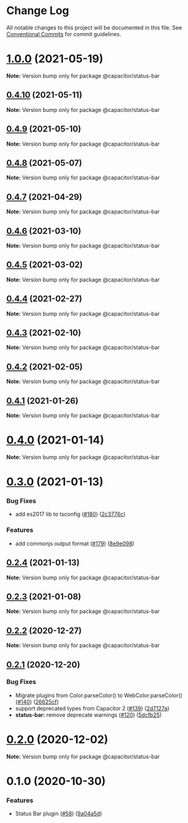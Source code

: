 # Change Log

All notable changes to this project will be documented in this file.
See [Conventional Commits](https://conventionalcommits.org) for commit guidelines.

# [1.0.0](https://github.com/ionic-team/capacitor-plugins/compare/@capacitor/status-bar@0.4.10...@capacitor/status-bar@1.0.0) (2021-05-19)

**Note:** Version bump only for package @capacitor/status-bar





## [0.4.10](https://github.com/ionic-team/capacitor-plugins/compare/@capacitor/status-bar@0.4.9...@capacitor/status-bar@0.4.10) (2021-05-11)

**Note:** Version bump only for package @capacitor/status-bar





## [0.4.9](https://github.com/ionic-team/capacitor-plugins/compare/@capacitor/status-bar@0.4.8...@capacitor/status-bar@0.4.9) (2021-05-10)

**Note:** Version bump only for package @capacitor/status-bar





## [0.4.8](https://github.com/ionic-team/capacitor-plugins/compare/@capacitor/status-bar@0.4.7...@capacitor/status-bar@0.4.8) (2021-05-07)

**Note:** Version bump only for package @capacitor/status-bar





## [0.4.7](https://github.com/ionic-team/capacitor-plugins/compare/@capacitor/status-bar@0.4.6...@capacitor/status-bar@0.4.7) (2021-04-29)

**Note:** Version bump only for package @capacitor/status-bar





## [0.4.6](https://github.com/ionic-team/capacitor-plugins/compare/@capacitor/status-bar@0.4.5...@capacitor/status-bar@0.4.6) (2021-03-10)

**Note:** Version bump only for package @capacitor/status-bar





## [0.4.5](https://github.com/ionic-team/capacitor-plugins/compare/@capacitor/status-bar@0.4.4...@capacitor/status-bar@0.4.5) (2021-03-02)

**Note:** Version bump only for package @capacitor/status-bar





## [0.4.4](https://github.com/ionic-team/capacitor-plugins/compare/@capacitor/status-bar@0.4.3...@capacitor/status-bar@0.4.4) (2021-02-27)

**Note:** Version bump only for package @capacitor/status-bar





## [0.4.3](https://github.com/ionic-team/capacitor-plugins/compare/@capacitor/status-bar@0.4.2...@capacitor/status-bar@0.4.3) (2021-02-10)

**Note:** Version bump only for package @capacitor/status-bar





## [0.4.2](https://github.com/ionic-team/capacitor-plugins/compare/@capacitor/status-bar@0.4.1...@capacitor/status-bar@0.4.2) (2021-02-05)

**Note:** Version bump only for package @capacitor/status-bar





## [0.4.1](https://github.com/ionic-team/capacitor-plugins/compare/@capacitor/status-bar@0.4.0...@capacitor/status-bar@0.4.1) (2021-01-26)

**Note:** Version bump only for package @capacitor/status-bar





# [0.4.0](https://github.com/ionic-team/capacitor-plugins/compare/@capacitor/status-bar@0.3.0...@capacitor/status-bar@0.4.0) (2021-01-14)

**Note:** Version bump only for package @capacitor/status-bar





# [0.3.0](https://github.com/ionic-team/capacitor-plugins/compare/@capacitor/status-bar@0.2.4...@capacitor/status-bar@0.3.0) (2021-01-13)


### Bug Fixes

* add es2017 lib to tsconfig ([#180](https://github.com/ionic-team/capacitor-plugins/issues/180)) ([2c3776c](https://github.com/ionic-team/capacitor-plugins/commit/2c3776c38ca025c5ee965dec10ccf1cdb6c02e2f))


### Features

* add commonjs output format ([#179](https://github.com/ionic-team/capacitor-plugins/issues/179)) ([8e9e098](https://github.com/ionic-team/capacitor-plugins/commit/8e9e09862064b3f6771d7facbc4008e995d9b463))





## [0.2.4](https://github.com/ionic-team/capacitor-plugins/compare/@capacitor/status-bar@0.2.3...@capacitor/status-bar@0.2.4) (2021-01-13)

**Note:** Version bump only for package @capacitor/status-bar





## [0.2.3](https://github.com/ionic-team/capacitor-plugins/compare/@capacitor/status-bar@0.2.2...@capacitor/status-bar@0.2.3) (2021-01-08)

**Note:** Version bump only for package @capacitor/status-bar





## [0.2.2](https://github.com/ionic-team/capacitor-plugins/compare/@capacitor/status-bar@0.2.1...@capacitor/status-bar@0.2.2) (2020-12-27)

**Note:** Version bump only for package @capacitor/status-bar





## [0.2.1](https://github.com/ionic-team/capacitor-plugins/compare/@capacitor/status-bar@0.2.0...@capacitor/status-bar@0.2.1) (2020-12-20)


### Bug Fixes

* Migrate plugins from Color.parseColor() to WebColor.parseColor() ([#140](https://github.com/ionic-team/capacitor-plugins/issues/140)) ([26625cf](https://github.com/ionic-team/capacitor-plugins/commit/26625cfefe45b8d1f17ce27efbc8b04f23e99d93))
* support deprecated types from Capacitor 2 ([#139](https://github.com/ionic-team/capacitor-plugins/issues/139)) ([2d7127a](https://github.com/ionic-team/capacitor-plugins/commit/2d7127a488e26f0287951921a6db47c49d817336))
* **status-bar:** remove deprecate warnings ([#120](https://github.com/ionic-team/capacitor-plugins/issues/120)) ([5dcfb25](https://github.com/ionic-team/capacitor-plugins/commit/5dcfb25b7307e631873fc66523ffccd206e07875))





# [0.2.0](https://github.com/ionic-team/capacitor-plugins/compare/@capacitor/status-bar@0.1.0...@capacitor/status-bar@0.2.0) (2020-12-02)

**Note:** Version bump only for package @capacitor/status-bar





# 0.1.0 (2020-10-30)


### Features

* Status Bar plugin ([#58](https://github.com/ionic-team/capacitor-plugins/issues/58)) ([9a04a5d](https://github.com/ionic-team/capacitor-plugins/commit/9a04a5daa16a283383afba58acde1d11d81378ec))
